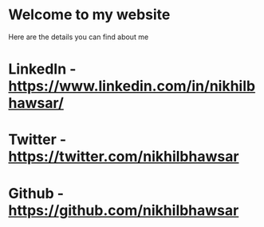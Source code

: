 # Welcome to my website
Here are the details you can find about me
# LinkedIn - https://www.linkedin.com/in/nikhilbhawsar/
# Twitter - https://twitter.com/nikhilbhawsar
# Github - https://github.com/nikhilbhawsar
